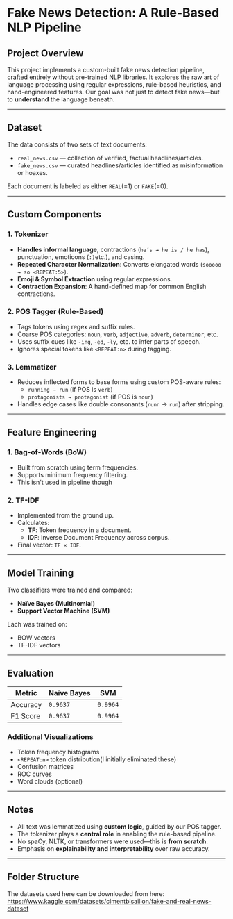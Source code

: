 # Fake News Detection: A Rule-Based NLP Pipeline

## Project Overview

This project implements a custom-built fake news detection pipeline, crafted entirely without pre-trained NLP libraries. It explores the raw art of language processing using regular expressions, rule-based heuristics, and hand-engineered features. Our goal was not just to detect fake news—but to **understand** the language beneath.

---

##  Dataset

The data consists of two sets of text documents:
- `real_news.csv` — collection of verified, factual headlines/articles.
- `fake_news.csv` — curated headlines/articles identified as misinformation or hoaxes.

Each document is labeled as either `REAL`(=1) or `FAKE`(=0).

---

## Custom Components

### 1. **Tokenizer**
- **Handles informal language**, contractions (`he’s → he is / he has`), punctuation, emoticons (`:)`etc.), and casing.
- **Repeated Character Normalization**: Converts elongated words (`sooooo → so <REPEAT:5>`).
- **Emoji & Symbol Extraction** using regular expressions.
- **Contraction Expansion**: A hand-defined map for common English contractions.

### 2. **POS Tagger (Rule-Based)**
- Tags tokens using regex and suffix rules.
- Coarse POS categories: `noun`, `verb`, `adjective`, `adverb`, `determiner`, etc.
- Uses suffix cues like `-ing`, `-ed`, `-ly`, etc. to infer parts of speech.
- Ignores special tokens like `<REPEAT:n>` during tagging.

### 3. **Lemmatizer**
- Reduces inflected forms to base forms using custom POS-aware rules:
  - `running → run` (if POS is `verb`)
  - `protagonists → protagonist` (if POS is `noun`)
- Handles edge cases like double consonants (`runn` → `run`) after stripping.

---

## Feature Engineering

### 1. **Bag-of-Words (BoW)**
- Built from scratch using term frequencies.
- Supports minimum frequency filtering.
- This isn't used in pipeline though
### 2. **TF-IDF**
- Implemented from the ground up.
- Calculates:
  - **TF**: Token frequency in a document.
  - **IDF**: Inverse Document Frequency across corpus.
- Final vector: `TF × IDF`.

---

## Model Training

Two classifiers were trained and compared:
- **Naïve Bayes (Multinomial)**
- **Support Vector Machine (SVM)**

Each was trained on:
- BOW vectors
- TF-IDF vectors

---

##  Evaluation

| Metric      | Naïve Bayes | SVM     |
|-------------|-------------|---------|
| Accuracy    | `0.9637`    |`0.9964` |
| F1 Score    | `0.9637`    | `0.9964` |


###  Additional Visualizations
- Token frequency histograms
- `<REPEAT:n>` token distribution(I initially eliminated these)
- Confusion matrices
- ROC curves
- Word clouds (optional)

---

## Notes

- All text was lemmatized using **custom logic**, guided by our POS tagger.
- The tokenizer plays a **central role** in enabling the rule-based pipeline.
- No spaCy, NLTK, or transformers were used—this is **from scratch**.
- Emphasis on **explainability and interpretability** over raw accuracy.

---

##  Folder Structure
The datasets used here can be downloaded from here:
https://www.kaggle.com/datasets/clmentbisaillon/fake-and-real-news-dataset


